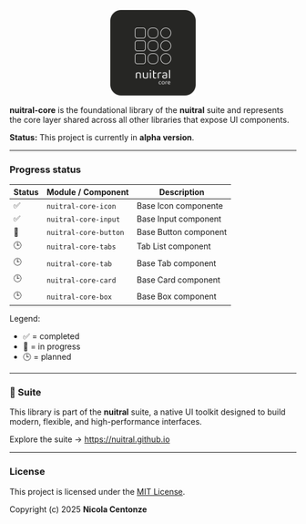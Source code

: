 <p align="center">
  <picture>
    <source media="(prefers-color-scheme: dark)" srcset="./media/logo-core-dark-mode.svg" width="150" height="150" />
    <source media="(prefers-color-scheme: light)" srcset="./media/logo-core-light-mode.svg" width="150" height="150" />
    <img src="./media/logo-core-dark-mode.svg" alt="nuitral core logo" width="150" height="150">
  </picture>
</p>

<p><b>nuitral-core</b> is the foundational library of the <b>nuitral</b> suite and represents the core layer shared across all other libraries that expose UI components. 

<p><b>Status:</b> This project is currently in <b>alpha version</b>.</p>

---

### Progress status

| Status | Module / Component    | Description           |
|-------|-----------------------|-----------------------|
| ✅ | `nuitral-core-icon`   | Base Icon componente  |
| ✅ | `nuitral-core-input`  | Base Input component  |
| 🚧 | `nuitral-core-button` | Base Button component |
| 🕒 | `nuitral-core-tabs`   | Tab List component    |
| 🕒 | `nuitral-core-tab`    | Base Tab component    |
| 🕒 | `nuitral-core-card`   | Base Card component   |
| 🕒 | `nuitral-core-box`    | Base Box component    |

Legend:
- ✅ = completed
- 🚧 = in progress
- 🕒 = planned

---

### 🔗 Suite

This library is part of the **nuitral** suite, a native UI toolkit designed to build modern, flexible, and high-performance interfaces.

Explore the suite → https://nuitral.github.io

---

### License

This project is licensed under the [MIT License](https://github.com/nuitral/core/blob/main/LICENSE).

Copyright (c) 2025 **Nicola Centonze**

